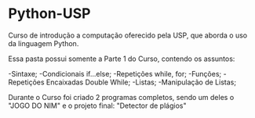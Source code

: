 # Python-USP
 Curso de introdução a computação oferecido pela USP, que aborda o uso da linguagem Python.

Essa pasta possui somente a Parte 1 do Curso, contendo os assuntos:

 -Sintaxe;
 -Condicionais if...else;
 -Repetições while, for;
 -Funções;
 -Repetições Encaixadas Double While;
 -Listas;
 -Manipulação de Listas;
 
 Durante o Curso foi criado 2 programas completos, sendo um deles o "JOGO DO NIM" e o projeto final: "Detector de plágios"
